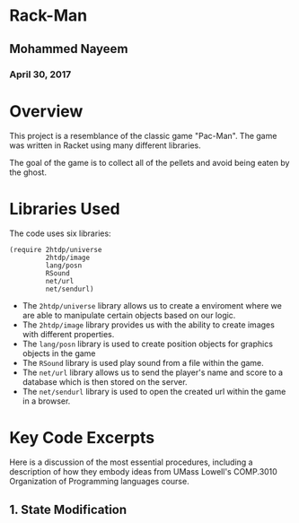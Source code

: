 # Rack-Man  
  
## Mohammed Nayeem  
### April 30, 2017  
  
# Overview  
  
This project is a resemblance of the classic game "Pac-Man". The game was written in Racket using many different libraries.

The goal of the game is to collect all of the pellets and avoid being eaten by the ghost. 

  
# Libraries Used  
The code uses six libraries:

```
(require 2htdp/universe  
         2htdp/image  
         lang/posn  
         RSound  
         net/url  
         net/sendurl)  
```  
  
* The ```2htdp/universe``` library allows us to create a enviroment where we are able to manipulate certain objects based on our logic.  
* The ```2htdp/image``` library provides us with the ability to create images with different properties.
* The ```lang/posn``` library is used to create position objects for graphics objects in the game  
* The ```RSound``` library is used play sound from a file within the game.
* The ```net/url``` library allows us to send the player's name and score to a database which is then stored on the server.  
* The ```net/sendurl``` library is used to open the created url within the game in a browser. 
  
# Key Code Excerpts  
  
Here is a discussion of the most essential procedures, including a description of how they embody ideas from 
UMass Lowell's COMP.3010 Organization of Programming languages course.  
  
## 1. State Modification  

 
  
